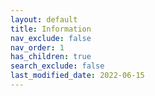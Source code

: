 ```yaml
---
layout: default
title: Information
nav_exclude: false
nav_order: 1
has_children: true
search_exclude: false
last_modified_date: 2022-06-15
---
```

